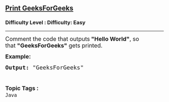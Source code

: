 <h2><a href="https://www.geeksforgeeks.org/problems/print-geeksforgeeks--141628/1?page=5&category=Java&sortBy=submissions">Print GeeksForGeeks</a></h2><h3>Difficulty Level : Difficulty: Easy</h3><hr><div class="problems_problem_content__Xm_eO"><p><span style="font-size: 18px;">Comment the code that outputs<strong> "Hello World"</strong>, so that&nbsp;<strong>"GeeksForGeeks"</strong> gets printed.</span></p>
<p><span style="font-size: 18px;"><strong>Example:</strong>&nbsp;</span></p>
<pre><span style="font-size: 18px;"><strong>Output: </strong>"GeeksForGeeks"</span></pre></div><br><p><span style=font-size:18px><strong>Topic Tags : </strong><br><code>Java</code>&nbsp;